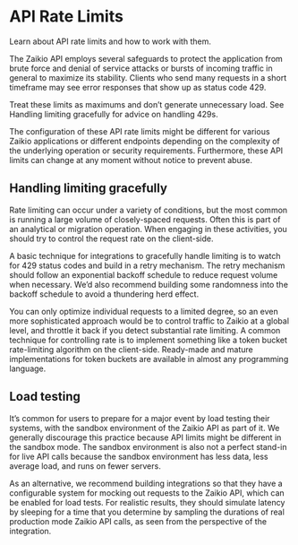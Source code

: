 # API Rate Limits

Learn about API rate limits and how to work with them.

The Zaikio API employs several safeguards to protect the application from brute force and denial of service attacks or bursts of incoming traffic in general to maximize its stability. Clients who send many requests in a short timeframe may see error responses that show up as status code 429.

Treat these limits as maximums and don’t generate unnecessary load. See Handling limiting gracefully for advice on handling 429s.

The configuration of these API rate limits might be different for various Zaikio applications or different endpoints depending on the complexity of the underlying operation or security requirements. Furthermore, these API limits can change at any moment without notice to prevent abuse.

## Handling limiting gracefully

Rate limiting can occur under a variety of conditions, but the most common is running a large volume of closely-spaced requests. Often this is part of an analytical or migration operation. When engaging in these activities, you should try to control the request rate on the client-side.

A basic technique for integrations to gracefully handle limiting is to watch for 429 status codes and build in a retry mechanism. The retry mechanism should follow an exponential backoff schedule to reduce request volume when necessary. We’d also recommend building some randomness into the backoff schedule to avoid a thundering herd effect.

You can only optimize individual requests to a limited degree, so an even more sophisticated approach would be to control traffic to Zaikio at a global level, and throttle it back if you detect substantial rate limiting. A common technique for controlling rate is to implement something like a token bucket rate-limiting algorithm on the client-side. Ready-made and mature implementations for token buckets are available in almost any programming language.

## Load testing

It’s common for users to prepare for a major event by load testing their systems, with the sandbox environment of the Zaikio API as part of it. We generally discourage this practice because API limits might be different in the sandbox mode. The sandbox environment is also not a perfect stand-in for live API calls because the sandbox environment has less data, less average load, and runs on fewer servers.

As an alternative, we recommend building integrations so that they have a configurable system for mocking out requests to the Zaikio API, which can be enabled for load tests. For realistic results, they should simulate latency by sleeping for a time that you determine by sampling the durations of real production mode Zaikio API calls, as seen from the perspective of the integration.
